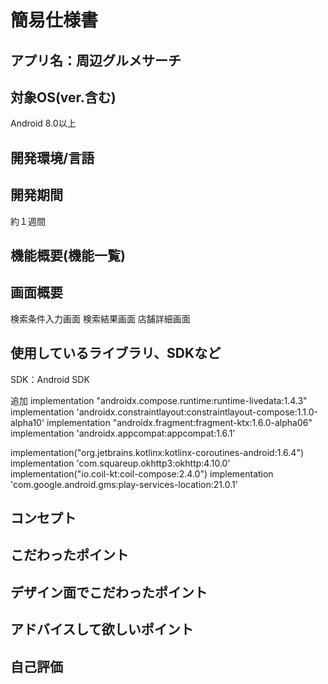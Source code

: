 # 簡易仕様書
## アプリ名：周辺グルメサーチ
## 対象OS(ver.含む)
Android 8.0以上
## 開発環境/言語

## 開発期間
約１週間
## 機能概要(機能一覧)
## 画面概要
検索条件入力画面
検索結果画面
店舗詳細画面
## 使用しているライブラリ、SDKなど
SDK：Android SDK

追加
implementation "androidx.compose.runtime:runtime-livedata:1.4.3"
implementation 'androidx.constraintlayout:constraintlayout-compose:1.1.0-alpha10'
implementation "androidx.fragment:fragment-ktx:1.6.0-alpha06"
implementation 'androidx.appcompat:appcompat:1.6.1'

implementation("org.jetbrains.kotlinx:kotlinx-coroutines-android:1.6.4")
implementation 'com.squareup.okhttp3:okhttp:4.10.0'
implementation("io.coil-kt:coil-compose:2.4.0")
implementation 'com.google.android.gms:play-services-location:21.0.1'
## コンセプト
## こだわったポイント
## デザイン面でこだわったポイント
## アドバイスして欲しいポイント
## 自己評価